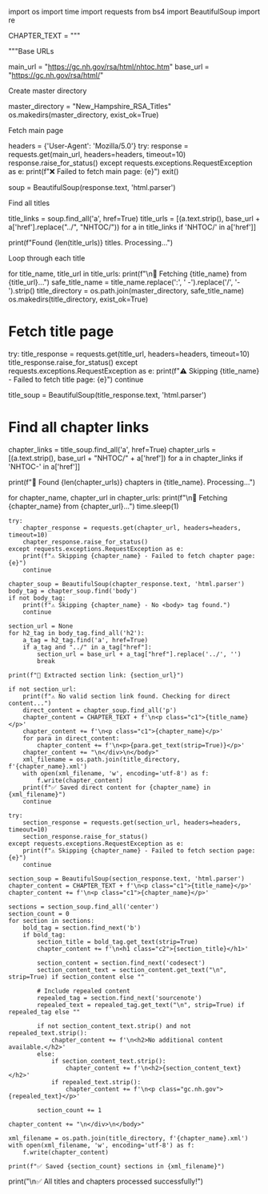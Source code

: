 
import os import time import requests from bs4 import BeautifulSoup import re

CHAPTER_TEXT = """<?xml version="1.0"?>

<body>  
<div class="WordSection1">"""Base URLs

main_url = "https://gc.nh.gov/rsa/html/nhtoc.htm" base_url = "https://gc.nh.gov/rsa/html/"

Create master directory

master_directory = "New_Hampshire_RSA_Titles" os.makedirs(master_directory, exist_ok=True)

Fetch main page

headers = {'User-Agent': 'Mozilla/5.0'} try: response = requests.get(main_url, headers=headers, timeout=10) response.raise_for_status() except requests.exceptions.RequestException as e: print(f"❌ Failed to fetch main page: {e}") exit()

soup = BeautifulSoup(response.text, 'html.parser')

Find all titles

title_links = soup.find_all('a', href=True) title_urls = [(a.text.strip(), base_url + a['href'].replace("../", "NHTOC/")) for a in title_links if 'NHTOC/' in a['href']]

print(f"Found {len(title_urls)} titles. Processing...")

Loop through each title

for title_name, title_url in title_urls: print(f"\n📖 Fetching {title_name} from {title_url}...") safe_title_name = title_name.replace(':', ' -').replace('/', '-').strip() title_directory = os.path.join(master_directory, safe_title_name) os.makedirs(title_directory, exist_ok=True)

# Fetch title page
try:
    title_response = requests.get(title_url, headers=headers, timeout=10)
    title_response.raise_for_status()
except requests.exceptions.RequestException as e:
    print(f"⚠️ Skipping {title_name} - Failed to fetch title page: {e}")
    continue

title_soup = BeautifulSoup(title_response.text, 'html.parser')

# Find all chapter links
chapter_links = title_soup.find_all('a', href=True)
chapter_urls = [(a.text.strip(), base_url + "NHTOC/" + a['href']) for a in chapter_links if 'NHTOC-' in a['href']]

print(f"📂 Found {len(chapter_urls)} chapters in {title_name}. Processing...")

for chapter_name, chapter_url in chapter_urls:
    print(f"\n📄 Fetching {chapter_name} from {chapter_url}...")
    time.sleep(1)

    try:
        chapter_response = requests.get(chapter_url, headers=headers, timeout=10)
        chapter_response.raise_for_status()
    except requests.exceptions.RequestException as e:
        print(f"⚠️ Skipping {chapter_name} - Failed to fetch chapter page: {e}")
        continue

    chapter_soup = BeautifulSoup(chapter_response.text, 'html.parser')
    body_tag = chapter_soup.find('body')
    if not body_tag:
        print(f"⚠️ Skipping {chapter_name} - No <body> tag found.")
        continue

    section_url = None
    for h2_tag in body_tag.find_all('h2'):
        a_tag = h2_tag.find('a', href=True)
        if a_tag and "../" in a_tag["href"]:
            section_url = base_url + a_tag["href"].replace('../', '')
            break

    print(f"🔗 Extracted section link: {section_url}")

    if not section_url:
        print(f"⚠️ No valid section link found. Checking for direct content...")
        direct_content = chapter_soup.find_all('p')
        chapter_content = CHAPTER_TEXT + f'\n<p class="c1">{title_name}</p>'
        chapter_content += f'\n<p class="c1">{chapter_name}</p>'
        for para in direct_content:
            chapter_content += f'\n<p>{para.get_text(strip=True)}</p>'
        chapter_content += "\n</div>\n</body>"
        xml_filename = os.path.join(title_directory, f'{chapter_name}.xml')
        with open(xml_filename, 'w', encoding='utf-8') as f:
            f.write(chapter_content)
        print(f"✅ Saved direct content for {chapter_name} in {xml_filename}")
        continue

    try:
        section_response = requests.get(section_url, headers=headers, timeout=10)
        section_response.raise_for_status()
    except requests.exceptions.RequestException as e:
        print(f"⚠️ Skipping {chapter_name} - Failed to fetch section page: {e}")
        continue

    section_soup = BeautifulSoup(section_response.text, 'html.parser')
    chapter_content = CHAPTER_TEXT + f'\n<p class="c1">{title_name}</p>'
    chapter_content += f'\n<p class="c1">{chapter_name}</p>'

    sections = section_soup.find_all('center')
    section_count = 0
    for section in sections:
        bold_tag = section.find_next('b')
        if bold_tag:
            section_title = bold_tag.get_text(strip=True)
            chapter_content += f'\n<h1 class="c2">{section_title}</h1>'
            
            section_content = section.find_next('codesect')
            section_content_text = section_content.get_text("\n", strip=True) if section_content else ""
            
            # Include repealed content
            repealed_tag = section.find_next('sourcenote')
            repealed_text = repealed_tag.get_text("\n", strip=True) if repealed_tag else ""
            
            if not section_content_text.strip() and not repealed_text.strip():
                chapter_content += f'\n<h2>No additional content available.</h2>'
            else:
                if section_content_text.strip():
                    chapter_content += f'\n<h2>{section_content_text}</h2>'
                if repealed_text.strip():
                    chapter_content += f'\n<p class="gc.nh.gov">{repealed_text}</p>'
            
            section_count += 1

    chapter_content += "\n</div>\n</body>"

    xml_filename = os.path.join(title_directory, f'{chapter_name}.xml')
    with open(xml_filename, 'w', encoding='utf-8') as f:
        f.write(chapter_content)

    print(f"✅ Saved {section_count} sections in {xml_filename}")

print("\n✅ All titles and chapters processed successfully!")

